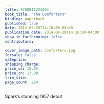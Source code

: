 ```yaml
---
title: 9780811223003
book_title: "The Comforters"
binding: paperback
published: true
date: 2014-04-29T14:10:00-04:00
publication_date: 2014-04-29T14:10:00-04:00
show_in_forthcoming: false
contributors:

cover_image_path: Comforters.jpg
forsale: false
saleprice:
shipping_charge:
price_us: 15.95
price_cn: 17.00
trim_size:
page_count: 224
---
```

Spark’s stunning 1957 debut

